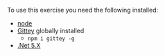 <!-- (dl (section-meta Requirements)) -->

To use this exercise you need the following installed:

- [node](https://nodejs.org/en/download/)
- [Gittey](https://www.npmjs.com/package/gittey) globally installed
  - `npm i gittey -g`
- [.Net 5.X](https://dotnet.microsoft.com/en-us/download/dotnet/5.0)